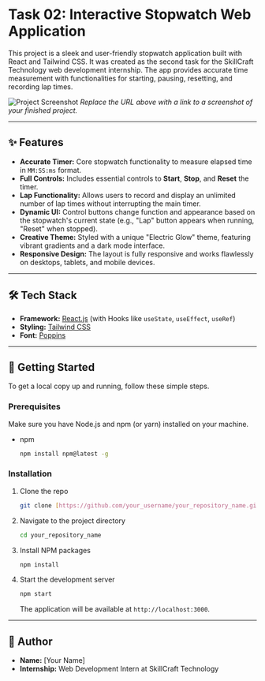 # Task 02: Interactive Stopwatch Web Application

This project is a sleek and user-friendly stopwatch application built with React and Tailwind CSS. It was created as the second task for the SkillCraft Technology web development internship. The app provides accurate time measurement with functionalities for starting, pausing, resetting, and recording lap times.

![Project Screenshot](https://placehold.co/800x450/111827/E5E9F0?text=Project+Screenshot)
*Replace the URL above with a link to a screenshot of your finished project.*

---

## ✨ Features

* **Accurate Timer:** Core stopwatch functionality to measure elapsed time in `MM:SS:ms` format.
* **Full Controls:** Includes essential controls to **Start**, **Stop**, and **Reset** the timer.
* **Lap Functionality:** Allows users to record and display an unlimited number of lap times without interrupting the main timer.
* **Dynamic UI:** Control buttons change function and appearance based on the stopwatch's current state (e.g., "Lap" button appears when running, "Reset" when stopped).
* **Creative Theme:** Styled with a unique "Electric Glow" theme, featuring vibrant gradients and a dark mode interface.
* **Responsive Design:** The layout is fully responsive and works flawlessly on desktops, tablets, and mobile devices.

---

## 🛠️ Tech Stack

* **Framework:** [React.js](https://reactjs.org/) (with Hooks like `useState`, `useEffect`, `useRef`)
* **Styling:** [Tailwind CSS](https://tailwindcss.com/)
* **Font:** [Poppins](https://fonts.google.com/specimen/Poppins)

---

## 🚀 Getting Started

To get a local copy up and running, follow these simple steps.

### Prerequisites

Make sure you have Node.js and npm (or yarn) installed on your machine.

* npm
    ```sh
    npm install npm@latest -g
    ```

### Installation

1.  Clone the repo
    ```sh
    git clone [https://github.com/your_username/your_repository_name.git](https://github.com/your_username/your_repository_name.git)
    ```
2.  Navigate to the project directory
    ```sh
    cd your_repository_name
    ```
3.  Install NPM packages
    ```sh
    npm install
    ```
4.  Start the development server
    ```sh
    npm start
    ```
    The application will be available at `http://localhost:3000`.

---

## 👤 Author

* **Name:** [Your Name]
* **Internship:** Web Development Intern at SkillCraft Technology
